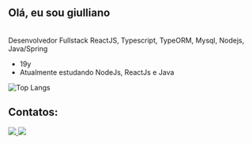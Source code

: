 ## Olá, eu sou giulliano
<br>
Desenvolvedor Fullstack ReactJS, Typescript, TypeORM, Mysql, Nodejs, Java/Spring

- 19y
- Atualmente estudando NodeJs, ReactJs e Java

![Top Langs](https://github-readme-stats.vercel.app/api/top-langs/?username=MoDasby&layout=compact&custom_title=Linguagens%20Mais%20Usadas&theme=radical)

## Contatos:
<a href="https://www.linkedin.com/in/giulliano-mendes/" target="_blank">
  <img src="https://img.shields.io/badge/-Linkedin-gray?style=flat-square&labelColor=gray&logo=Linkedin&logoColor=white&link=https://www.linkedin.com/in/giulliano-mendes/"/>
</a>
<a href="mailto:giullianomendes033@gmail.com" target="_blank">
  <img src="https://img.shields.io/badge/-Gmail-gray?style=flat-square&labelColor=white&logo=gmail&logoColor=gray&link=mailto:giullianomendes033@gmail.com" />
</a>
<br />
